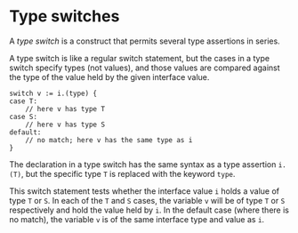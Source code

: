 # Type switches


A _type switch_ is a construct that permits several type assertions in series.

A type switch is like a regular switch statement, but the cases in a type
switch specify types (not values), and those values are compared against
the type of the value held by the given interface value.

	switch v := i.(type) {
	case T:
		// here v has type T
	case S:
		// here v has type S
	default:
		// no match; here v has the same type as i
	}

The declaration in a type switch has the same syntax as a type assertion `i.(T)`,
but the specific type `T` is replaced with the keyword `type`.

This switch statement tests whether the interface value `i`
holds a value of type `T` or `S`.
In each of the `T` and `S` cases, the variable `v` will be of type
`T` or `S` respectively and hold the value held by `i`.
In the default case (where there is no match), the variable `v` is
of the same interface type and value as `i`.

